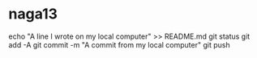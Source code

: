 # naga13
echo "A line I wrote on my local computer" >> README.md
git status
git add -A
git commit -m "A commit from my local computer"
git push
